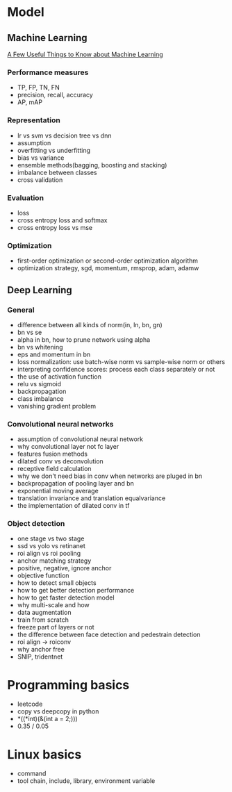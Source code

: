 
# Model

## Machine Learning
[A Few Useful Things to Know about Machine Learning](https://homes.cs.washington.edu/~pedrod/papers/cacm12.pdf)

### Performance measures
- TP, FP, TN, FN
- precision, recall, accuracy
- AP, mAP

### Representation
- lr vs svm vs decision tree vs dnn
- assumption
- overfitting vs underfitting
- bias vs variance
- ensemble methods(bagging, boosting and stacking)
- imbalance between classes
- cross validation

### Evaluation
- loss
- cross entropy loss and softmax
- cross entropy loss vs mse



### Optimization

- first-order optimization or second-order optimization algorithm
- optimization strategy, sgd, momentum, rmsprop, adam, adamw

## Deep Learning

### General
- difference between all kinds of norm(in, ln, bn, gn)
- bn vs se
- alpha in bn, how to prune network using alpha
- bn vs whitening
- eps and momentum in bn
- loss normalization: use batch-wise norm vs sample-wise norm or others
- interpreting confidence scores: process each class separately or not
- the use of activation function
- relu vs sigmoid
- backpropagation
- class imbalance
- vanishing gradient problem

### Convolutional neural networks
- assumption of convolutional neural network
- why convolutional layer not fc layer
- features fusion methods
- dilated conv vs deconvolution
- receptive field calculation
- why we don't need bias in conv when networks are pluged in bn
- backpropagation of pooling layer and bn
- exponential moving average
- translation invariance and translation equalvariance
- the implementation of dilated conv in tf

### Object detection 
- one stage vs two stage
- ssd vs yolo vs retinanet
- roi align vs roi pooling
- anchor matching strategy
- positive, negative, ignore anchor
- objective function
- how to detect small objects
- how to get better detection performance
- how to get faster detection model
- why multi-scale and how
- data augmentation
- train from scratch
- freeze part of layers or not
- the difference between face detection and pedestrain detection
- roi align -> roiconv
- why anchor free
- SNIP, tridentnet

# Programming basics
- leetcode
- copy vs deepcopy in python
- *((*int)(&(int a = 2;)))
- 0.35 / 0.05

# Linux basics
- command
- tool chain, include, library, environment variable
